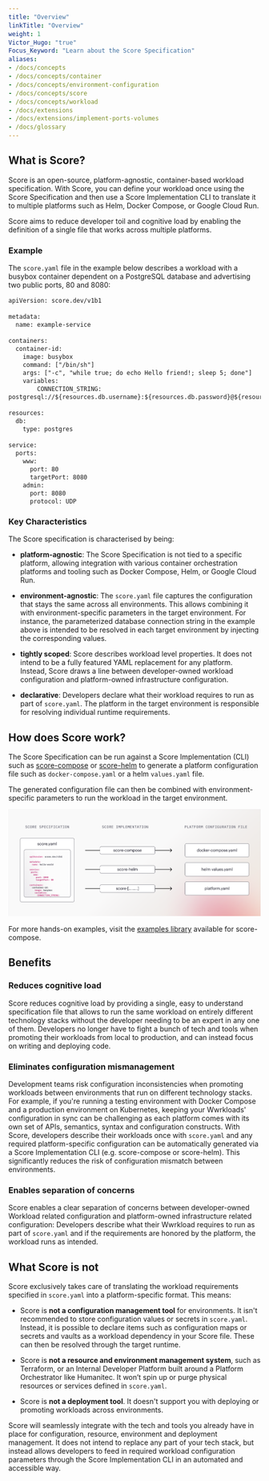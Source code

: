 ```yaml
---
title: "Overview"
linkTitle: "Overview"
weight: 1
Victor_Hugo: "true"
Focus_Keyword: "Learn about the Score Specification"
aliases:
- /docs/concepts
- /docs/concepts/container
- /docs/concepts/environment-configuration
- /docs/concepts/score
- /docs/concepts/workload
- /docs/extensions
- /docs/extensions/implement-ports-volumes
- /docs/glossary
---
```


## What is Score?

Score is an open-source, platform-agnostic, container-based workload specification. With Score, you can define your workload once using the Score Specification and then use a Score Implementation CLI to translate it to multiple platforms such as Helm, Docker Compose, or Google Cloud Run.

Score aims to reduce developer toil and cognitive load by enabling the definition of a single file that works across multiple platforms.

### Example

The `score.yaml` file in the example below describes a workload with a busybox container dependent on a PostgreSQL database and advertising two public ports, 80 and 8080:

```
apiVersion: score.dev/v1b1

metadata:
  name: example-service

containers:
  container-id:
    image: busybox
    command: ["/bin/sh"]
    args: ["-c", "while true; do echo Hello friend!; sleep 5; done"]
    variables:
        CONNECTION_STRING: postgresql://${resources.db.username}:${resources.db.password}@${resources.db.host}:${resources.db.port}/${resources.db.name}

resources:
  db:
    type: postgres

service:
  ports:
    www:
      port: 80
      targetPort: 8080
    admin:
      port: 8080
      protocol: UDP
```

### Key Characteristics

The Score specification is characterised by being:

* **platform-agnostic**: The Score Specification is not tied to a specific platform, allowing integration with various container orchestration platforms and tooling such as Docker Compose, Helm, or Google Cloud Run.

* **environment-agnostic**: The `score.yaml` file captures the configuration that stays the same across all environments. This allows combining it with environment-specific parameters in the target environment. For instance, the parameterized database connection string in the example above is intended to be resolved in each target environment by injecting the corresponding values.

* **tightly scoped**: Score describes workload level properties. It does not intend to be a fully featured YAML replacement for any platform. Instead, Score draws a line between developer-owned workload configuration and platform-owned infrastructure configuration.

* **declarative**: Developers declare what their workload requires to run as part of `score.yaml`. The platform in the target environment is responsible for resolving individual runtime requirements.

## How does Score work?

The Score Specification can be run against a Score Implementation (CLI) such as [score-compose](/docs/score-implementation/score-compose) or [score-helm](/docs/score-implementation/other/score-helm) to generate a platform configuration file such as `docker-compose.yaml` or a helm `values.yaml` file. 

The generated configuration file can then be combined with environment-specific parameters to run the workload in the target environment.

![how-score-works](/images/how-score-works.png)

For more hands-on examples, visit the [examples library](https://github.com/score-spec/score-compose/tree/main/examples) available for score-compose.

## Benefits

### Reduces cognitive load
Score reduces cognitive load by providing a single, easy to understand specification file that allows to run the same workload on entirely different technology stacks without the developer needing to be an expert in any one of them. Developers no longer have to fight a bunch of tech and tools when promoting their workloads from local to production, and can instead focus on writing and deploying code.

### Eliminates configuration mismanagement
Development teams risk configuration inconsistencies when promoting workloads between environments that run on different technology stacks. For example, if you're running a testing environment with Docker Compose and a production environment on Kubernetes, keeping your Wwrkloads' configuration in sync can be challenging as each platform comes with its own set of APIs, semantics, syntax and configuration constructs. With Score, developers describe their workloads once with `score.yaml` and any required platform-specific configuration can be automatically generated via a Score Implementation CLI (e.g. score-compose or score-helm). This significantly reduces the risk of configuration mismatch between environments.

### Enables separation of concerns
Score enables a clear separation of concerns between developer-owned Workload related configuration and platform-owned infrastructure related configuration: Developers describe what their Wwrkload requires to run as part of `score.yaml` and if the requirements are honored by the platform, the workload runs as intended.

## What Score is not

Score exclusively takes care of translating the workload requirements specified in `score.yaml` into a platform-specific format. This means:

- Score is **not a configuration management tool** for environments. It isn't recommended to store configuration values or secrets in `score.yaml`. Instead, it is possible to declare items such as configuration maps or secrets and vaults as a workload dependency in your Score file. These can then be resolved through the target runtime.

- Score is **not a resource and environment management system**, such as Terraform, or an Internal Developer Platform built around a Platform Orchestrator like Humanitec. It won’t spin up or purge physical resources or services defined in `score.yaml`.

- Score is **not a deployment tool**. It doesn't support you with deploying or promoting workloads across environments.

Score will seamlessly integrate with the tech and tools you already have in place for configuration, resource, environment and deployment management. It does not intend to replace any part of your tech stack, but instead allows developers to feed in required workload configuration parameters through the Score Implementation CLI in an automated and accessible way.
